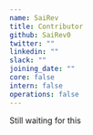 ```yaml
---
name: SaiRev
title: Contributor
github: SaiRev0
twitter: ""
linkedin: ""
slack: ""
joining_date: ""
core: false
intern: false
operations: false
---
```


Still waiting for this
